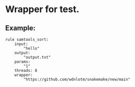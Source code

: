 # Wrapper for test.

## Example:

```
rule samtools_sort:
    input:
        "hello"
    output:
        "output.txt"
    params:
        "1"
    threads: 8
    wrapper:
        "https://github.com/wdnlotm/snakemake/new/main"
```
